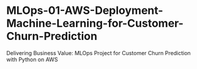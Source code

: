# MLOps-01-AWS-Deployment-Machine-Learning-for-Customer-Churn-Prediction


Delivering Business Value: MLOps Project for Customer Churn Prediction with Python on AWS
